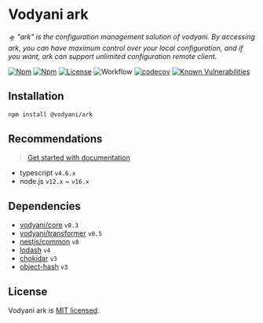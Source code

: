 # Vodyani ark

*🛸  "ark" is the configuration management solution of vodyani. By accessing ark, you can have maximum control over your local configuration, and if you want, ark can support unlimited configuration remote client.*

[![Npm](https://img.shields.io/npm/v/@vodyani/ark)](https://www.npmjs.com/package/@vodyani/ark)
[![Npm](https://img.shields.io/npm/dm/@vodyani/ark)](https://www.npmjs.com/package/@vodyani/ark)
[![License](https://img.shields.io/github/license/vodyani/ark)](LICENSE)
![Workflow](https://github.com/vodyani/ark/actions/workflows/release.yml/badge.svg)
[![codecov](https://codecov.io/gh/vodyani/ark/branch/master/graph/badge.svg?token=3L3398C2KW)](https://codecov.io/gh/vodyani/ark)
[![Known Vulnerabilities](https://snyk.io/test/github/vodyani/ark/badge.svg?targetFile=package.json)](https://snyk.io/test/github/vodyani/ark?targetFile=package.json)

## Installation

```sh
npm install @vodyani/ark
```

## Recommendations
> [Get started with documentation](https://vodyani.vercel.app/docs/advanced/ark)

- typescript `v4.6.x`
- node.js `v12.x` ~ `v16.x`

## Dependencies

- [vodyani/core](https://github.com/vodyani/core) `v0.3`
- [vodyani/transformer](https://github.com/vodyani/transformer) `v0.5`
- [nestjs/common](https://github.com/nestjs) `v8`
- [lodash](https://github.com/lodash/lodash) `v4`
- [chokidar](https://github.com/paulmillr/chokidar) `v3`
- [object-hash](https://github.com/puleos/object-hash) `v3`

## License

Vodyani ark is [MIT licensed](LICENSE).
